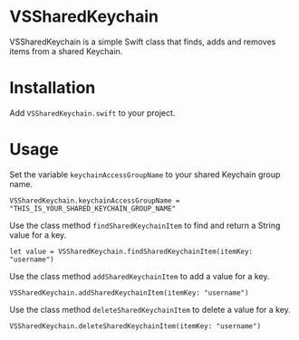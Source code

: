 VSSharedKeychain
============


VSSharedKeychain is a simple Swift class that finds, adds and removes items from a shared Keychain.


Installation
============


Add `VSSharedKeychain.swift` to your project.


Usage
=====

Set the variable `keychainAccessGroupName` to your shared Keychain group name.

```
VSSharedKeychain.keychainAccessGroupName = "THIS_IS_YOUR_SHARED_KEYCHAIN_GROUP_NAME"
```

Use the class method `findSharedKeychainItem` to find and return a String value for a key.

```
let value = VSSharedKeychain.findSharedKeychainItem(itemKey: "username")
```

Use the class method `addSharedKeychainItem` to add a value for a key.

```
VSSharedKeychain.addSharedKeychainItem(itemKey: "username")
```

Use the class method `deleteSharedKeychainItem` to delete a value for a key.

```
VSSharedKeychain.deleteSharedKeychainItem(itemKey: "username")
```
